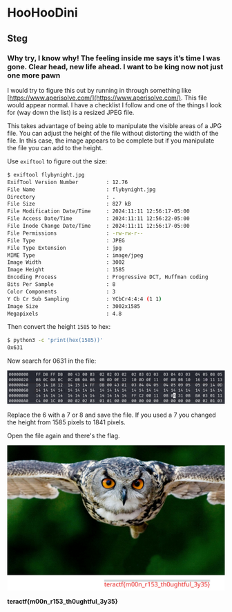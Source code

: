# HooHooDini

## Steg

### Why try, I know why! The feeling inside me says it’s time I was gone. Clear head, new life ahead. I want to be king now not just one more pawn

I would try to figure this out by running in through something like [https://www.aperisolve.com/](https://www.aperisolve.com/).  This file would appear normal.  I have a checklist I follow and one of the things I look for (way down the list) is a resized JPEG file.

This takes advantage of being able to manipulate the visible areas of a JPG file.  You can adjust the height of the file without distorting the width of the file.  In this case, the image appears to be complete but if you manipulate the file you can add to the height.

Use `exiftool` to figure out the size:

```sh
$ exiftool flybynight.jpg 
ExifTool Version Number         : 12.76
File Name                       : flybynight.jpg
Directory                       : .
File Size                       : 827 kB
File Modification Date/Time     : 2024:11:11 12:56:17-05:00
File Access Date/Time           : 2024:11:11 12:56:22-05:00
File Inode Change Date/Time     : 2024:11:11 12:56:17-05:00
File Permissions                : -rw-rw-r--
File Type                       : JPEG
File Type Extension             : jpg
MIME Type                       : image/jpeg
Image Width                     : 3002
Image Height                    : 1585
Encoding Process                : Progressive DCT, Huffman coding
Bits Per Sample                 : 8
Color Components                : 3
Y Cb Cr Sub Sampling            : YCbCr4:4:4 (1 1)
Image Size                      : 3002x1585
Megapixels                      : 4.8
```

Then convert the height `1585` to hex:

```sh
$ python3 -c 'print(hex(1585))'                               
0x631
```
Now search for 0631 in the file:

![hexedit](./hex_edit.png)

Replace the 6 with a 7 or 8 and save the file.  If you used a 7 you changed the height from 1585 pixels to 1841 pixels.

Open the file again and there's the flag.

![flag](./flag.png)

**teractf{m00n_r153_th0ughtful_3y35}**
